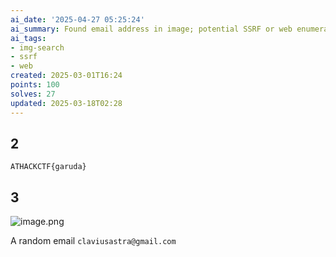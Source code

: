 ```yaml
---
ai_date: '2025-04-27 05:25:24'
ai_summary: Found email address in image; potential SSRF or web enumeration
ai_tags:
- img-search
- ssrf
- web
created: 2025-03-01T16:24
points: 100
solves: 27
updated: 2025-03-18T02:28
---
```


## 2

```flag
ATHACKCTF{garuda}
```

## 3
![image.png](https://res.cloudinary.com/kumonochisanaka/image/upload/v1740864833/2025/03/aac698197f2d534919f22f75adbce367.png)

A random email `claviusastra@gmail.com`